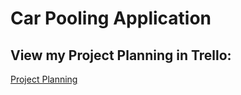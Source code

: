 # Car Pooling Application

## View my Project Planning in Trello: 
[Project Planning](https://trello.com/b/Clqy38fv/car-pooling)